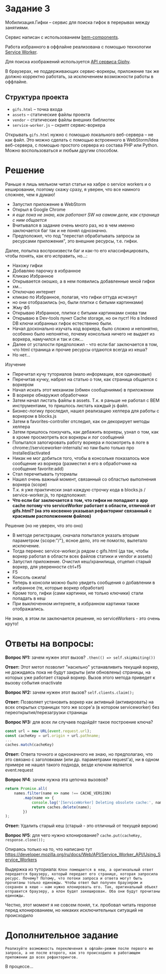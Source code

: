 # Задание 3

Мобилизация.Гифки – сервис для поиска гифок в перерывах между занятиями.

Сервис написан с использованием [bem-components](https://ru.bem.info/platform/libs/bem-components/5.0.0/).

Работа избранного в оффлайне реализована с помощью технологии [Service Worker](https://developer.mozilla.org/ru/docs/Web/API/Service_Worker_API/Using_Service_Workers).

Для поиска изображений используется [API сервиса Giphy](https://github.com/Giphy/GiphyAPI).

В браузерах, не поддерживающих сервис-воркеры, приложение так же должно корректно работать, 
за исключением возможности работы в оффлайне.

## Структура проекта

  * `gifs.html` – точка входа
  * `assets` – статические файлы проекта
  * `vendor` –  статические файлы внешних библиотек
  * `service-worker.js` – скрипт сервис-воркера

Открывать `gifs.html` нужно с помощью локального веб-сервера – не как файл. 
Это можно сделать с помощью встроенного в WebStorm/Idea веб-сервера, с помощью простого сервера
из состава PHP или Python. Можно воспользоваться и любым другим способом.



# Решение
Раньше я лишь мельком читал статьи на хабре о service workers и о кешировании, поэтому скажу сразу, я уверен, что все намного сложнее, чем я думаю!

- Запустил приложение в WebStorm
- Открыл в Google Chrome
- *я еще пока не знаю, как работают SW на самом деле, как страница с ним общается*
- Вчитывался в задание очень много раз, но в чем именно заключается баг так и не понял однозначно.  
- Предположил, что под "перестал обрабатывать запросы за ресурсами приложения", это внешние ресурсы, т.е. гифки.

Далее, попытка воспроизвести баг и как-то его классифицировать, чтобы понять, как его исправить, но...:
- Нахожу гифки
- Добавляю парочку в избранное
- Кликаю Избранное
- Открывается окошко, а в нем появились добавленные мной гифки
- хм...
- Отключаю интернет
- кликаю по Избранное, полагая, что гифки оттуда исчезнут
- но они отобразились (но, были плитки с битыми картинками)
- Жму Ф5
- Открываю Избранное, плитки с битыми картинками снова там
- Открываю в Dev-tools пункт Cache storage, но он пуст! Но в Indexed DB ключи избранных гифок естественно были.
- Начал досконально изучать код воркера, было сложно и непонятно, особенно было непонятно, почему консолька ничего не выдает из воркера, намучился и так и сяк...
- Далее от усталости предположил - что если баг заключается в том, что html страница и прочие ресурсы отдаются всегда из кеша?
- Но нет...

Изучение
- Перечитал кучу туториалов (мало информации, все одинаковые)
- Перечитав кучку, набрел на статью о том, как страница общается с воркером
- Начал искать этот механизм (обмен сообщениями) в приложении
- В воркере обнаружил обработчики
- Затем начал листать файлы в assets. Т.к. я раньше не работал с BEM инструментами, то пришлось листать каждый js файл. 
- Бизнес-логику проследил, нашел реализацию хелпера для работы с воркером в blocks.js
- Затем в favorites-controller отследил, как он декорирует методы хелпера
- Затем пришлось поизучать, как дебажить воркеры, узнал о том, как в хроме просмотреть все воркеры и лог сообщений
- Попытался залогировать работу воркера и посмотреть в логе в chrome://serviceworker-internals/ но там было только про Installed/activated
- Никак не мог добиться того, чтобы в консольке показалось мое сообщение из воркера (разместил я его в обработчике на сообщение favorite:add)
- Стал перечитывать туториалы
- Нашел очень важный момент, связанный со областью выполнения воркера (scope)
- Т.к. я уже практически знал каждую строчку кода в blocks.js / service-worker.js, то предположил:
- **Что если баг заключается в том, что гифки не попадают в app cache потому что serviceWorker работает в области, отличной от gifs.html? (на это косвенно указывал рефакторинг связанный с красивым расположением файлов)**

Решение (но не уверен, что это оно)
- В методе регистрации, сначала попытался указать вторым параметром {scope:"/"}, ясное дело, это не помогло, вылетало исключение.
- Тогда перенес service-worker.js рядом с gifs.html (да так, чтобы воркер работал в области всех файлов статики и vendor и assets)
- Запустил приложение. Очистил кеш/хранилища, отцепил старый воркер, для уверенности ctrl+f5
- F5
- Консоль ожила! 
- Теперь в консоли можно было увидеть сообщения о добавлении в избранное (те, которые воркер обработал)
- Кроме того, гифки (сами картинки, не только ключики) стали попадать в кеш
- При выключенном интернете, в избранном картинки также отображались.

Не знаю, в этом ли заключается решение, но serviceWorkers - это очень круто!




# Ответы на вопросы:
**Вопрос №1:** зачем нужен этот вызов?
`.then(() => self.skipWaiting())`

**Ответ:** 
Этот метот позволит "насильно" устанавливить текущий воркер,
не дожидаясь пока не будут закрыты (или обновлены) страницы, на которых уже работает старый воркер.
Вызов этого метода приведет к вызову события onactivate
 
 
**Вопрос №2:** зачем нужен этот вызов?
`self.clients.claim();`

**Ответ:** 
Позволяет установить воркер как активный (активировать) на всех открытых
страницах того же scope'а (в котором serviceworker) без переоткрытия/перезагрузки страницы


**Вопрос №3:** для всех ли случаев подойдёт такое построение ключа?
```javascript
const url = new URL(event.request.url);
const cacheKey = url.origin + url.pathname;
...
caches.match(cacheKey)
```
**Ответ:** 
Ответа точного и однозначного не знаю, но предполагаю, что это связано с заголовками (или др. параметрами request'а), ни в одном примере не нашел такого подхода, везде ключом является event.request

**Вопрос №4**: зачем нужна эта цепочка вызовов?
```javascript
return Promise.all(
    names.filter(name => name !== CACHE_VERSION)
        .map(name => {
            console.log('[ServiceWorker] Deleting obsolete cache:', name);
            return caches.delete(name);
        })
);
```
**Ответ:**
Удалить старый кеш (старый - это отличный от текущей версии)


**Вопрос №5**: для чего нужно клонирование?
`cache.put(cacheKey, response.clone());`

Опираясь только на то, что написано тут
https://developer.mozilla.org/ru/docs/Web/API/Service_Worker_API/Using_Service_Workers

Выдержка из туториала:
`Клон помещается в кеш, а оригинальный ответ передается браузеру, который передает его странице,
которая запросила ресурс.
Почему? Потому, что потоки запроса и ответа могут быть прочитаны только единожды. Чтобы ответ был
получен браузером и сохранен в кеше — нам нужно клонировать его. Так, оригинальный объект
отправится браузеру, а клон будет закеширован. Оба они будут прочитаны единожды.`

Честно, этот момент я не совсем понял, т.к. пробовал читать response перед клонированием, но
никаких исключительных ситуаций не происходило

                    

# Дополнительное задание
`Реализуйте возможность переключения в офлайн-режим после первого же запроса, а не после второго, как это происходило в работающем приложении до всех рефакторингов.`

В процессе...
